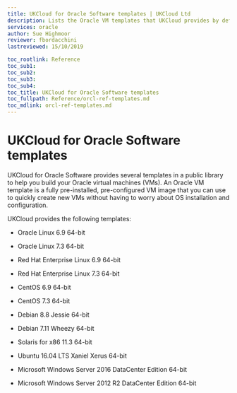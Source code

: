 ```yaml
---
title: UKCloud for Oracle Software templates | UKCloud Ltd
description: Lists the Oracle VM templates that UKCloud provides by default with UKCloud for Oracle Software
services: oracle
author: Sue Highmoor
reviewer: fbordacchini
lastreviewed: 15/10/2019

toc_rootlink: Reference
toc_sub1: 
toc_sub2:
toc_sub3:
toc_sub4:
toc_title: UKCloud for Oracle Software templates
toc_fullpath: Reference/orcl-ref-templates.md
toc_mdlink: orcl-ref-templates.md
---
```


# UKCloud for Oracle Software templates

UKCloud for Oracle Software provides several templates in a public library to help you build your Oracle virtual machines (VMs). An Oracle VM template is a fully pre-installed, pre-configured VM image that you can use to quickly create new VMs without having to worry about OS installation and configuration.

UKCloud provides the following templates:

- Oracle Linux 6.9 64-bit

- Oracle Linux 7.3 64-bit

- Red Hat Enterprise Linux 6.9 64-bit

- Red Hat Enterprise Linux 7.3 64-bit

- CentOS 6.9 64-bit

- CentOS 7.3 64-bit

- Debian 8.8 Jessie 64-bit

- Debian 7.11 Wheezy 64-bit

- Solaris for x86 11.3 64-bit

- Ubuntu 16.04 LTS Xaniel Xerus 64-bit

- Microsoft Windows Server 2016 DataCenter Edition 64-bit

- Microsoft Windows Server 2012 R2 DataCenter Edition 64-bit
